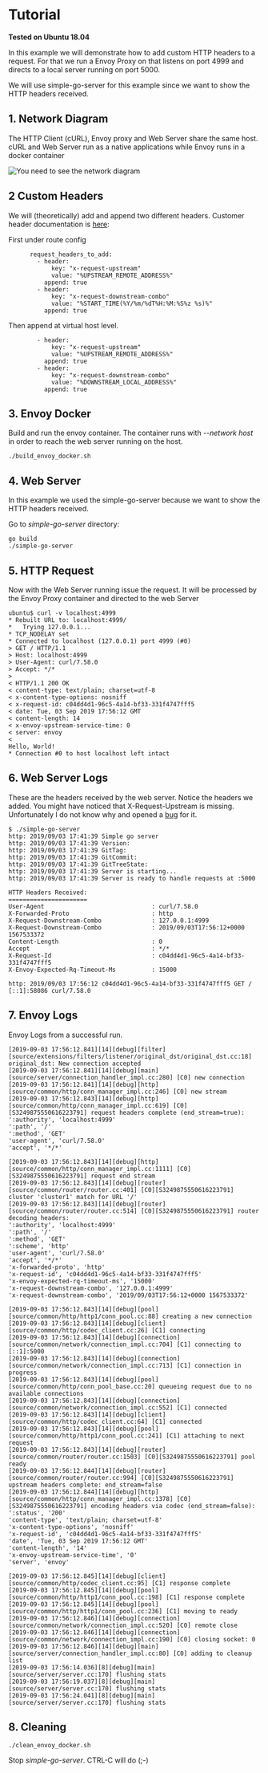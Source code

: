 # Tutorial

**Tested on Ubuntu 18.04**

In this example we will demonstrate how to add custom HTTP headers to a request. For that we run a Envoy Proxy on that listens on port 4999 and directs to a local server running on port 5000.
 
 We will use simple-go-server for this example since we want to show the HTTP headers received. 
 
## 1. Network Diagram

The HTTP Client (cURL), Envoy proxy and Web Server share the same host. cURL and Web Server run as a native applications while Envoy runs in a docker container

![You need to see the network diagram](./img/envoy_network.png)

## 2 Custom Headers

We will (theoretically) add and append two different headers. Customer header documentation is [here](https://www.envoyproxy.io/docs/envoy/v1.11.1/configuration/http_conn_man/headers#custom-request-response-headers):

First under route config

```
      request_headers_to_add:
        - header:
            key: "x-request-upstream"
            value: "%UPSTREAM_REMOTE_ADDRESS%"
          append: true
        - header:
            key: "x-request-downstream-combo"
            value: "%START_TIME(%Y/%m/%dT%H:%M:%S%z %s)%"
          append: true
```

Then append at virtual host level.

```
        - header:
            key: "x-request-upstream"
            value: "%UPSTREAM_REMOTE_ADDRESS%"
          append: true
        - header:
            key: "x-request-downstream-combo"
            value: "%DOWNSTREAM_LOCAL_ADDRESS%"
          append: true
``` 


## 3. Envoy Docker

Build and run the envoy container. The container runs with *--network host* in order to reach the web server running on the host.

```
./build_envoy_docker.sh
``` 


## 4. Web Server

In this example we used the simple-go-server because we want to show the HTTP headers received. 

Go to *simple-go-server* directory:

```
go build
./simple-go-server
```

## 5. HTTP Request

Now with the Web Server running issue the request. It will be processed by the Envoy Proxy container and directed to the web Server

```
ubuntu$ curl -v localhost:4999
* Rebuilt URL to: localhost:4999/
*   Trying 127.0.0.1...
* TCP_NODELAY set
* Connected to localhost (127.0.0.1) port 4999 (#0)
> GET / HTTP/1.1
> Host: localhost:4999
> User-Agent: curl/7.58.0
> Accept: */*
>
< HTTP/1.1 200 OK
< content-type: text/plain; charset=utf-8
< x-content-type-options: nosniff
< x-request-id: c04dd4d1-96c5-4a14-bf33-331f4747fff5
< date: Tue, 03 Sep 2019 17:56:12 GMT
< content-length: 14
< x-envoy-upstream-service-time: 0
< server: envoy
<
Hello, World!
* Connection #0 to host localhost left intact
```

## 6. Web Server Logs

These are the headers received by the web server. Notice the headers we added. You might have noticed that X-Request-Upstream is missing. Unfortunately I do not know why and opened a [bug](https://github.com/envoyproxy/envoy/issues/8127) for it. 

```
$ ./simple-go-server
http: 2019/09/03 17:41:39 Simple go server
http: 2019/09/03 17:41:39 Version:
http: 2019/09/03 17:41:39 GitTag:
http: 2019/09/03 17:41:39 GitCommit:
http: 2019/09/03 17:41:39 GitTreeState:
http: 2019/09/03 17:41:39 Server is starting...
http: 2019/09/03 17:41:39 Server is ready to handle requests at :5000

HTTP Headers Received:
======================
User-Agent                              : curl/7.58.0
X-Forwarded-Proto                       : http
X-Request-Downstream-Combo              : 127.0.0.1:4999
X-Request-Downstream-Combo              : 2019/09/03T17:56:12+0000 1567533372
Content-Length                          : 0
Accept                                  : */*
X-Request-Id                            : c04dd4d1-96c5-4a14-bf33-331f4747fff5
X-Envoy-Expected-Rq-Timeout-Ms          : 15000

http: 2019/09/03 17:56:12 c04dd4d1-96c5-4a14-bf33-331f4747fff5 GET / [::1]:58086 curl/7.58.0

```

## 7. Envoy Logs

Envoy Logs from a successful run.

```
[2019-09-03 17:56:12.841][14][debug][filter] [source/extensions/filters/listener/original_dst/original_dst.cc:18] original_dst: New connection accepted
[2019-09-03 17:56:12.841][14][debug][main] [source/server/connection_handler_impl.cc:280] [C0] new connection
[2019-09-03 17:56:12.841][14][debug][http] [source/common/http/conn_manager_impl.cc:246] [C0] new stream
[2019-09-03 17:56:12.843][14][debug][http] [source/common/http/conn_manager_impl.cc:619] [C0][S3249875550616223791] request headers complete (end_stream=true):
':authority', 'localhost:4999'
':path', '/'
':method', 'GET'
'user-agent', 'curl/7.58.0'
'accept', '*/*'

[2019-09-03 17:56:12.843][14][debug][http] [source/common/http/conn_manager_impl.cc:1111] [C0][S3249875550616223791] request end stream
[2019-09-03 17:56:12.843][14][debug][router] [source/common/router/router.cc:401] [C0][S3249875550616223791] cluster 'cluster1' match for URL '/'
[2019-09-03 17:56:12.843][14][debug][router] [source/common/router/router.cc:514] [C0][S3249875550616223791] router decoding headers:
':authority', 'localhost:4999'
':path', '/'
':method', 'GET'
':scheme', 'http'
'user-agent', 'curl/7.58.0'
'accept', '*/*'
'x-forwarded-proto', 'http'
'x-request-id', 'c04dd4d1-96c5-4a14-bf33-331f4747fff5'
'x-envoy-expected-rq-timeout-ms', '15000'
'x-request-downstream-combo', '127.0.0.1:4999'
'x-request-downstream-combo', '2019/09/03T17:56:12+0000 1567533372'

[2019-09-03 17:56:12.843][14][debug][pool] [source/common/http/http1/conn_pool.cc:88] creating a new connection
[2019-09-03 17:56:12.843][14][debug][client] [source/common/http/codec_client.cc:26] [C1] connecting
[2019-09-03 17:56:12.843][14][debug][connection] [source/common/network/connection_impl.cc:704] [C1] connecting to [::1]:5000
[2019-09-03 17:56:12.843][14][debug][connection] [source/common/network/connection_impl.cc:713] [C1] connection in progress
[2019-09-03 17:56:12.843][14][debug][pool] [source/common/http/conn_pool_base.cc:20] queueing request due to no available connections
[2019-09-03 17:56:12.843][14][debug][connection] [source/common/network/connection_impl.cc:552] [C1] connected
[2019-09-03 17:56:12.843][14][debug][client] [source/common/http/codec_client.cc:64] [C1] connected
[2019-09-03 17:56:12.843][14][debug][pool] [source/common/http/http1/conn_pool.cc:241] [C1] attaching to next request
[2019-09-03 17:56:12.843][14][debug][router] [source/common/router/router.cc:1503] [C0][S3249875550616223791] pool ready
[2019-09-03 17:56:12.844][14][debug][router] [source/common/router/router.cc:994] [C0][S3249875550616223791] upstream headers complete: end_stream=false
[2019-09-03 17:56:12.844][14][debug][http] [source/common/http/conn_manager_impl.cc:1378] [C0][S3249875550616223791] encoding headers via codec (end_stream=false):
':status', '200'
'content-type', 'text/plain; charset=utf-8'
'x-content-type-options', 'nosniff'
'x-request-id', 'c04dd4d1-96c5-4a14-bf33-331f4747fff5'
'date', 'Tue, 03 Sep 2019 17:56:12 GMT'
'content-length', '14'
'x-envoy-upstream-service-time', '0'
'server', 'envoy'

[2019-09-03 17:56:12.845][14][debug][client] [source/common/http/codec_client.cc:95] [C1] response complete
[2019-09-03 17:56:12.845][14][debug][pool] [source/common/http/http1/conn_pool.cc:198] [C1] response complete
[2019-09-03 17:56:12.845][14][debug][pool] [source/common/http/http1/conn_pool.cc:236] [C1] moving to ready
[2019-09-03 17:56:12.846][14][debug][connection] [source/common/network/connection_impl.cc:520] [C0] remote close
[2019-09-03 17:56:12.846][14][debug][connection] [source/common/network/connection_impl.cc:190] [C0] closing socket: 0
[2019-09-03 17:56:12.846][14][debug][main] [source/server/connection_handler_impl.cc:80] [C0] adding to cleanup list
[2019-09-03 17:56:14.036][8][debug][main] [source/server/server.cc:170] flushing stats
[2019-09-03 17:56:19.037][8][debug][main] [source/server/server.cc:170] flushing stats
[2019-09-03 17:56:24.041][8][debug][main] [source/server/server.cc:170] flushing stats

```
## 8. Cleaning

```
./clean_envoy_docker.sh
```

Stop *simple-go-server*. CTRL-C will do (;-)